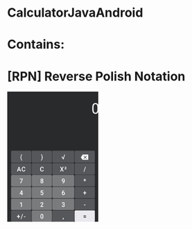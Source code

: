 # CalculatorJavaAndroid

# Contains:
# [RPN] Reverse Polish Notation

<img src="images/Calculator.png" width="210px" height="300px">
